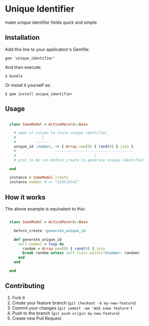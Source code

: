 # Unique Identifier

make unique identifier fields quick and simple

## Installation

Add this line to your application's Gemfile:

    gem 'unique_identifier'

And then execute:

    $ bundle

Or install it yourself as:

    $ gem install unique_identifier

## Usage

```ruby

  class SomeModel < ActiveRecord::Base

    # name of column to store unique identifier
    #            | 
    #         -------
    unique_id :number, -> { Array.new(9) { rand(9) }.join }
    #                  ------------------------------------
    #                                    |
    # proc to be run before_create to generate unique identifier

  end

  instance = SomeModel.create
  instance.number # => "324516542"

```

## How it works

The above example is equivalent to this:

```ruby

  class SomeModel < ActiveRecord::Base

    before_create :generate_unique_id

    def generate_unique_id
      self.number = loop do
        random = Array.new(9) { rand(9) }.join
        break random unless self.class.exists?(number: random)
      end
    end

  end

```

## Contributing

1. Fork it
2. Create your feature branch (`git checkout -b my-new-feature`)
3. Commit your changes (`git commit -am 'Add some feature'`)
4. Push to the branch (`git push origin my-new-feature`)
5. Create new Pull Request
